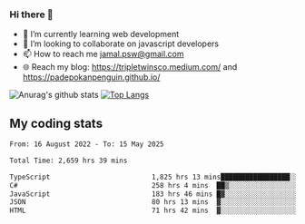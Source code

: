 ### Hi there 👋

<!--
**padepokanpenguin/padepokanpenguin** is a ✨ _special_ ✨ repository because its `README.md` (this file) appears on your GitHub profile.
-->

- 🌱 I’m currently learning  web development
- 👯 I’m looking to collaborate on javascript developers
- 📫 How to reach me jamal.psw@gmail.com
- 🌐 Reach my blog:
   https://tripletwinsco.medium.com/ and
   https://padepokanpenguin.github.io/

![Anurag's github stats](https://github-readme-stats.vercel.app/api?username=padepokanpenguin&count_private=true&disable_animations=false&show_icons=true&theme=default)
[![Top Langs](https://github-readme-stats.vercel.app/api/top-langs/?username=padepokanpenguin&theme=default&layout=compact)](https://github.com/padepokanpenguin)

## My coding stats

<!--START_SECTION:waka-->

```txt
From: 16 August 2022 - To: 15 May 2025

Total Time: 2,659 hrs 39 mins

TypeScript                         1,825 hrs 13 mins█████████████████░░░░░░░░   68.63 %
C#                                 258 hrs 4 mins  ██▒░░░░░░░░░░░░░░░░░░░░░░   09.70 %
JavaScript                         183 hrs 46 mins █▓░░░░░░░░░░░░░░░░░░░░░░░   06.91 %
JSON                               80 hrs 13 mins  ▓░░░░░░░░░░░░░░░░░░░░░░░░   03.02 %
HTML                               71 hrs 42 mins  ▓░░░░░░░░░░░░░░░░░░░░░░░░   02.70 %
```

<!--END_SECTION:waka-->


